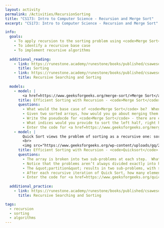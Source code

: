 ```yaml
---
layout: activity
permalink: /Activities/RecursionSorting
title: "CS173: Intro to Computer Science - Recursion and Merge Sort"
excerpt: "CS173: Intro to Computer Science - Recursion and Merge Sort"

info:
  goals: 
    - To apply recursion to the sorting problem using <code>Merge Sort</code> and <code>Quicksort</code>
    - To identify a recursive base case
    - To implement recursive algorithms
  
  additional_reading:
    - link: https://runestone.academy/runestone/books/published/csawesome/Unit7-ArrayList/topic-7-6-sorting.html 
      title: Sorting  
    - link: https://runestone.academy/runestone/books/published/csawesome/Unit10-Recursion/topic-10-2-recursive-search-sort.html 
      title: Recursive Searching and Sorting       
      
  models:            
    - model: |
        <a href=https://www.geeksforgeeks.org/merge-sort/>Merge Sort</a> views the problem of sorting as a recursive one: sorting a large list is the same as breaking the list in half, sorting each of those, and then "merging" them together as if they were a deck of cards being shuffled.
      title: Efficient Sorting with Recursion - <code>Merge Sort</code>
      questions:
        - What would the base case of <code>Merge Sort</code> be?  When might you stop splitting the array in half?
        - Given two sorted arrays, how would you go about merging them together?
        - Write the pseudocde for <code>Merge Sort</code> - there are exactly 3 steps (recursively calling the left half, followed by the right half, followed by a call to the merge step completed above).
        - What indices would you provide to sort the left half, right half, and merge steps at each recursive iteration? 
        - Enter the code for <a href=https://www.geeksforgeeks.org/merge-sort/>Merge Sort</a> into the <a href=https://cscircles.cemc.uwaterloo.ca/java_visualize/#mode=edit>Java Visualizer</a> and execute it step-by-step.        
    - model: |
        Quick Sort views the problem of sorting as a recursive one: sorting a large list is the same as sorting two smaller lists.  The problem gets smaller at each step as long as we learn the correct sorted position of one item at every step (just like with Selection Sort and Insertion Sort).    
        <br>
        <img src="https://www.geeksforgeeks.org/wp-content/uploads/gq/2014/01/QuickSort2.png" alt="Quicksort Diagram from geeksforgeeks">
      title: Efficient Sorting with Recursion - <code>Quicksort</code>
      questions:
        - The array is broken into two sub-problems at each step.  What do you notice about the elements in the left sub-problem and the elements in the right sub-problem?  How are they being &quot;partitioned&quot; into the two sub-arrays?
        - Notice that the problems aren’t always divided exactly into halves.  That’s because the algorithm is &quot;partitioning&quot; the values according to the last value of the array.  What would be the ideal choice of an element to &quot;partition&quot; around (this element is known as the &quot;pivot&quot;)?
        - The &quot;partition&quot; results in two sub-problems, with sub-arrays that include all the elements from the main problem, except for one.  Which element is left out, and why?
        - After each recursive iteration of Quick Sort, how many elements are placed into their correct position?  Where are they located?
        - Enter the code for <a href=https://www.geeksforgeeks.org/quick-sort/>Quick Sort</a> into the <a href=https://cscircles.cemc.uwaterloo.ca/java_visualize/#mode=edit>Java Visualizer</a> and execute it step-by-step.        
  
  additional_practice:
    - link: https://runestone.academy/runestone/books/published/csawesome/Unit10-Recursion/topic-10-2-recursive-search-sort.html
      title: Recursive Searching and Sorting 

tags:
  - recursion
  - sorting
  - algorithms
---
```


